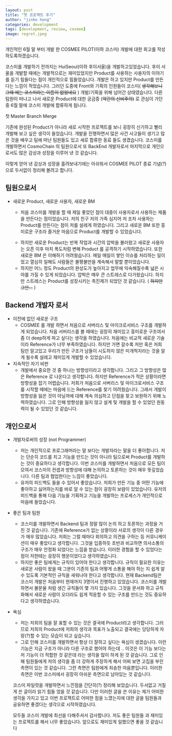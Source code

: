 ```yaml
---
layout: post
title: "첫 프로젝트 후기"
author: "jinho hong"
categories: development
tags: [development, review, cosmee]
image: regret.jpeg
---
```


개인적인 6월 말 부터 개발 한 COSMEE PILOT(이하 코스미) 개발에 대한 회고를 작성하도록하겠습니다.

코스미를 개발하기 전까지는 HuiSeoul(이하 후이서울)을 개발하고있었습니다. 후이 서울을 개발할 때에는 개발적으로는 재미있었지만 Product를 사용하는 사용자의 이야기를 듣기 힘들다는 점이 개인적으로 힘들었습니다. 개발은 하고 있지만 Product를 만든다는 느낌이 적었습니다. 그러던 도중에 Front와 기획의 인원들이 코스미( ~~생각해보니 그때 에는 코스미라는 이름이 없었네요~~ ) 개발/기획을 위해 넘어간 상태였습니다. 다른 팀원이 떠나고 나서 새로운 Product에 대한 궁금증 (~~약간의 신비주의)~~ 로 관심이 가던 중 6월 말에 코스미 개발에 합류하게 됩니다.

[](https://www.notion.so/17cb5df578b648b09b9e7783af6030c3#d8a0187171d345349c16f414d4debd3e)

첫 Master Branch Merge

기존에 완성된 Product가 아니라 새로 시작한 프로젝트를 보니 굉장히 신기하고 빨리 개발해 보고 싶은 생각이 들었습니다. 개발을 진행하면서 많은 사건 사고들이 생기고 많은 것을 배우고 팀에 떠난 팀원들도 있고 새로 합류한 동료 들도 생겼습니다. 코스미를 개발하면서 CosmoChain 의 팀원으로서 또 BackEnd 개발자로서 마지막으로 개인으로서도 많은 감상과 성장을 이루어 낸 것 같습니다.

이렇게 얻어 낸 감상과 성장을 흘려보내기에는 아쉬워서 COSMEE PILOT 종료 기념(?) 으로 두서없이 정리해 볼려고 합니다.

## 팀원으로서

- 새로운 Product, 새로운 사용자, 새로운 BM

  - 처음 코스미를 개발을 할 때 제일 좋았던 점이 대중이 사용자로서 사용하는 제품을 만든다는 점이었습니다. 저의 친구 저의 가족 심지어 저 조차 사용하는 Product를 만든다는 점이 저를 설레게 하였습니다. 그리고 새로운 BM 또한 흥미로운 구조라 즐거운 마음으로 Product를 개발할 수 있었습니다.

  [](https://www.notion.so/17cb5df578b648b09b9e7783af6030c3#19e1845c570c4b1fa1032a6272f0eca3)

  - 하지만 새로운 Product는 반복 작업과 시간의 압박을 불러왔고 새로운 사용자는 오픈 이후 마치 폭도처럼 변해 Product 를 공격하기 시작하였습니다. 또한 새로운 BM 은 이해하기 어려웠습니다. 매일 매일이 쌓인 이슈를 처리하는 일이었고 열심히 일해도 사람들은 불평불만을 계속해서 말할 뿐이었습니다.
  - 하지만 어느 정도 Product의 완성도가 높아지고 업무에 익숙해질수록 넓은 시야를 가질 수 있게 되었습니다. 압박은 매우 큰 스트레스로 다가왔습니다. 하지만 스트레스는 Product를 성장시키는 촉진제가 되었던 것 같습니다. ( ~~하지만 그만...~~ )

## Backend 개발자 로서

- 이전에 없던 새로운 구조
  - COSMEE 를 개발 하면서 처음으로 서버리스 및 마이크로서비스 구조를 개발하게 되었습니다. 처음 서버리스를 볼 때에는 굉장히 재미있고 흥미로운 구조여서 좀 더 deep하게 파고 싶다는 생각을 하였습니다. 처음에는 비교적 새로운 기술이라 Reference가 너무 부족하였습니다. 하지만 가면 갈수록 저만 혹은 저희 팀만 알고있고 우리가 만든 구조가 남들이 시도하지 않은 미개척지라는 것을 알게 될수록 설레고 재미있게 개발할 수 있었습니다.
- 지속적인 자기 비판
  - 개발에서 중요한 것 중 하나는 방향성이라고 생각합니다. 그리고 그 방향성은 많은 Reference 로 나온다고 생각합니다. 하지만 Reference가 적은 상황이라면 방향성을 잡기 어렵습니다. 저희가 처음으로 서버리스 및 마이크로서비스 구조를 시작할 때에는 마음에 드는 Reference를 찾기 어려웠습니다. 그래서 개발이 방향성을 잃은 것이 아닐까에 대해 계속 의심하고 단점을 찾고 보완하기 위해 노력하였습니다. 그로 인해 방향성을 잃지 않고 설계 및 개발을 할 수 있었던 원동력이 될 수 있었던 것 같습니다.

## 개인으로서

- 개발자로써의 성장 (not Programmer)
  - 저는 개인적으로 프로그래머라는 말 보다는 개발자라는 말을 더 좋아합니다. 저는 단순히 코드를 치고 기능을 만드는 것이 아니라 팀으로써 Product를 개발하는 것이 중요하다고 생각합니다. 이번 코스미를 개발하면서 처음으로 모든 팀이 모여서 코스미의 컨셉과 방향성에 대해 논의하고 토론하는 것이 매우 뜻깊었습니다. 다른 팀과 협업한다는 느낌이 좋았습니다.
  - 유저의 피드백도 들을 수 있어서 좋았습니다. 저희가 만든 기능 중 어떤 기능에 좋아하고 싫어하는지를 바로 알 수 있는 점이 굉장히 보람이 있었습니다. 유저의 피드백을 통해 다음 기능을 기획하고 기능을 개발하는 프로세스가 개인적으로 마음에 들었습니다.
- 좋은 팀과 팀원
  - 코스미를 개발하면서 Backend 팀과 정말 많이 논의 하고 토론하는 과정을 거친 것 같습니다. 기존에 Reference가 없는 상황이라 서로의 생각이 다른 경우가 매우 많았습니다. 저희는 그럴 때마다 회의하고 의견을 구하는 등 커뮤니케이션이 매우 좋았다고 생각합니다. 그것을 입증하듯 초반과 비교하면 의사소통의 구조가 매우 안정화 되었다는 느낌을 받습니다. 이러한 경험을 할 수 있었다는 점이 저한테는 굉장히 행운이었다고 생각하였습니다.
  - 하지만 좋은 팀에게는 규칙이 있어야 한다고 생각합니다. 규칙이 필요한 이유는 새로운 사람이 왔을
    때 그분이 기존의 팀과 어떻게 소통을 해야 하는 지 쉽게 알 수 있도록 기본적인 규칙을 새워나야 한다고 생각합니다. 현재 Backend팀은 코스미 개발은 처음부터 현재까지 3명이서 진행하고 있었습니다. 코스미를 개발하면서 불문율 처럼 생긴 규칙들이 몇 가지 있습니다. 그것을 문서화 하고 규칙화해서 새로운 사람이 오더라도 쉽게 적응할 수 있는 구조를 만드는 것도 중요하다고 생각하였습니다.
- 욕심

  - 저는 저희의 팀을 잘 표할 수 있는 것은 결국에 Product라고 생각합니다. 그러므로 저희의 Product에 저희의 생각과 목표가 노출되고 결국에는 당당하게 자랑(?)할 수 있는 모습이 되고 싶습니다.
  - 그로 인해 코스미를 개발하면서 항상 더 잘하고 싶다는 욕심이 생겼습니다. 이런 기능은 지금 구조가 아니라 다른 구조로 했어야 하는데 .. 이것은 이 기능 보다는 저 기능이 더 적합한 것 같은데 라는 생각을 많이 하게 된 것 같습니다. 그로 인해 팀원들에게 저의 생각을 좀 더 강하게 주장하게 해서 어찌 보면 고집을 부린 측면이 있는 것 같습니다. 그런 측면은 팀원에게 죄송한 마음뿐입니다. 이러한 측면은 이번 코스미에서 굉장히 아쉬운 측면으로 남아있는 것 같습니다.

  코스미 파일럿을 개발하면서 느낀점을 간단히(?) 정리해 보았습니다. 두서없고 거칠게 쓴 글이라 읽기 힘들 었을 것 같습니다. 다만 이러한 글을 쓴 이유는 제가 어떠한 생각을 가지고 있고 이번 프로젝트로 어떠한 점을 느꼈는지에 대한 글을 팀원들과 공유하면 좋겠다는 생각으로 시작하였습니다.

  모두들 코스미 개발에 최선을 다해주셔서 감사합니다. 저도 좋은 팀원들 과 재미있는 프로젝트를 해서 너무 좋았습니다. 앞으로도 재미있게 일했으면 좋을 것 같습니다
